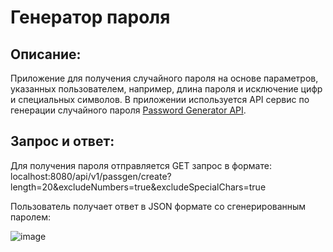# Генератор пароля
## Описание:
Приложение для получения случайного пароля на основе параметров, указанных пользователем, например, длина пароля и исключение цифр и специальных символов. В приложении используется API сервис по генерации случайного пароля [Password Generator API](https://api-ninjas.com/api/passwordgenerator).
## Запрос и ответ:
Для получения пароля отправляется GET запрос в формате: 
localhost:8080/api/v1/passgen/create?length=20&excludeNumbers=true&excludeSpecialChars=true

Пользователь получает ответ в JSON формате со сгенерированным паролем:

![image](https://github.com/BaTyANl/PasswordGeneration/assets/159899923/fa38b2c1-49ab-4ada-a009-3d9105bae153)
